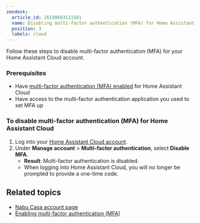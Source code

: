 ```yaml
---
zendesk:
  article_id: 26198603111581
  name: Disabling multi-factor authentication (MFA) for Home Assistant Cloud
  position: 3
  labels: cloud
---
```


Follow these steps to disable multi-factor authentication (MFA) for your Home Assistant Cloud account.

### Prerequisites

- Have [multi-factor authentication (MFA) enabled](/hc/en-us/articles/25807025727005) for Home Assistant Cloud
- Have access to the multi-factor authentication application you used to set MFA up

### To disable multi-factor authentication (MFA) for Home Assistant Cloud

1. Log into your [Home Assistant Cloud account](https://account.nabucasa.com/).
2. Under **Manage account** > **Multi-factor authentication**, select **Disable MFA**.
   - **Result**: Multi-factor authentication is disabled.
   - When logging into Home Assistant Cloud, you will no longer be prompted to provide a one-time code.

## Related topics

- [Nabu Casa account page](https://account.nabucasa.com/)
- [Enabling multi-factor authentication (MFA)](/hc/en-us/articles/25807025727005)
